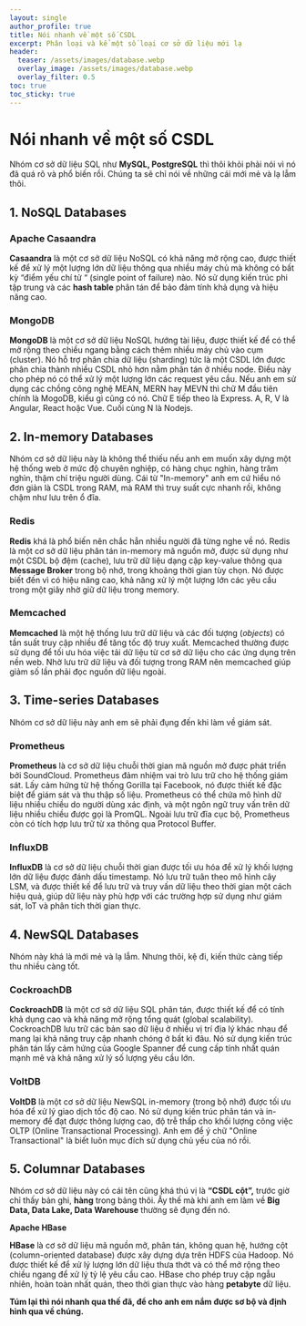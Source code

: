 ```yaml
---
layout: single
author_profile: true
title: Nói nhanh về một số CSDL
excerpt: Phân loại và kể một số loại cơ sở dữ liệu mới lạ
header:
  teaser: /assets/images/database.webp
  overlay_image: /assets/images/database.webp
  overlay_filter: 0.5
toc: true
toc_sticky: true
---
```


# Nói nhanh về một số CSDL

Nhóm cơ sở dữ liệu SQL như **MySQL, PostgreSQL** thì thôi khỏi phải nói vì nó đã quá rõ và phổ biến rồi. Chúng ta sẽ chỉ nói về những cái mới mẻ và lạ lẫm thôi.

## 1. NoSQL Databases

### **Apache Casaandra**

**Casaandra** là một cơ sở dữ liệu NoSQL có khả năng mở rộng cao, được thiết kế để xử lý một lượng lớn dữ liệu thông qua nhiều máy chủ mà không có bất kỳ “điểm yếu chí tử “ (single point of failure) nào. Nó sử dụng kiến trúc phi tập trung và các **hash table** phân tán để bảo đảm tính khả dụng và hiệu năng cao.

### **MongoDB**

**MongoDB** là một cơ sở dữ liệu NoSQL hướng tài liệu, được thiết kế để có thể mở rộng theo chiều ngang bằng cách thêm nhiều máy chủ vào cụm (cluster). Nó hỗ trợ phân chia dữ liệu (sharding) tức là một CSDL lớn được phân chia thành nhiều CSDL nhỏ hơn nằm phân tán ở nhiều node. Điều này cho phép nó có thể xử lý một lượng lớn các request yêu cầu. Nếu anh em sử dụng các chồng công nghệ MEAN, MERN hay MEVN thì chữ M đầu tiên chính là MogoDB, kiểu gì cũng có nó. Chữ E tiếp theo là Express. A, R, V là Angular, React hoặc Vue. Cuối cùng N là Nodejs.

## **2. In-memory Databases**

Nhóm cơ sở dữ liệu này là không thể thiếu nếu anh em muốn xây dựng một hệ thống web ở mức độ chuyên nghiệp, có hàng chục nghìn, hàng trăm nghìn, thậm chí triệu người dùng. Cái từ "In-memory" anh em cứ hiểu nó đơn giản là CSDL trong RAM, mà RAM thì truy suất cực nhanh rồi, không chậm như lưu trên ổ đĩa.

### Redis

**Redis** khá là phổ biến nên chắc hẳn nhiều người đã từng nghe về nó. Redis là một cơ sở dữ liệu phân tán in-memory mã nguồn mở, được sử dụng như một CSDL bộ đệm (cache), lưu trữ dữ liệu dạng cặp key-value thông qua **Message Broker** trong bộ nhớ, trong khoảng thời gian tùy chọn. Nó được biết đến vì có hiệu năng cao, khả năng xử lý một lượng lớn các yêu cầu trong một giây nhờ giữ dữ liệu trong memory.

### **Memcached**

**Memcached** là một hệ thống lưu trữ dữ liệu và các đối tượng (_objects_) có tần suất truy cập nhiều để tăng tốc độ truy xuất. Memcached thường được sử dụng để tối ưu hóa việc tải dữ liệu từ cơ sở dữ liệu cho các ứng dụng trên nền web. Nhờ lưu trữ dữ liệu và đối tượng trong RAM nên memcached giúp giảm số lần phải đọc nguồn dữ liệu ngoài.

## **3. Time-series Databases**

Nhóm cơ sở dữ liệu này anh em sẽ phải đụng đến khi làm về giám sát.

### Prometheus

**Prometheus** là cơ sở dữ liệu chuỗi thời gian mã nguồn mở được phát triển bởi SoundCloud. Prometheus đảm nhiệm vai trò lưu trữ cho hệ thống giám sát. Lấy cảm hứng từ hệ thống Gorilla tại Facebook, nó được thiết kế đặc biệt để giám sát và thu thập số liệu. Prometheus có thể chứa mô hình dữ liệu nhiều chiều do người dùng xác định, và một ngôn ngữ truy vấn trên dữ liệu nhiều chiều được gọi là PromQL. Ngoài lưu trữ đĩa cục bộ, Prometheus còn có tích hợp lưu trữ từ xa thông qua Protocol Buffer.

### **InfluxDB**

**InfluxDB** là cơ sở dữ liệu chuỗi thời gian được tối ưu hóa để xử lý khối lượng lớn dữ liệu được đánh dấu timestamp. Nó lưu trữ tuân theo mô hình cây LSM, và được thiết kế để lưu trữ và truy vấn dữ liệu theo thời gian một cách hiệu quả, giúp dữ liệu này phù hợp với các trường hợp sử dụng như giám sát, IoT và phân tích thời gian thực.

## 4. NewSQL Databases

Nhóm này khá là mới mẻ và lạ lẫm. Nhưng thôi, kệ đi, kiến thức càng tiếp thu nhiều càng tốt.

### **CockroachDB**

**CockroachDB** là một cơ sở dữ liệu SQL phân tán, được thiết kế để có tính khả dụng cao và khả năng mở rộng tổng quát (global scalability). CockroachDB lưu trữ các bản sao dữ liệu ở nhiều vị trí địa lý khác nhau để mang lại khả năng truy cập nhanh chóng ở bất kì đâu. Nó sử dụng kiến trúc phân tán lấy cảm hứng của Google Spanner để cung cấp tính nhất quán mạnh mẽ và khả năng xử lý số lượng yêu cầu lớn.

### **VoltDB**

**VoltDB** là một cơ sở dữ liệu NewSQL in-memory (trong bộ nhớ) được tối ưu hóa để xử lý giao dịch tốc độ cao. Nó sử dụng kiến trúc phân tán và in-memory để đạt được thông lượng cao, độ trễ thấp cho khối lượng công việc OLTP (Online Transactional Processing). Anh em để ý chữ "Online Transactional" là biết luôn mục đích sử dụng chủ yếu của nó rồi.

## **5. Columnar Databases**

Nhóm cơ sở dữ liệu này có cái tên cũng khá thú vị là **“CSDL cột”,** trước giờ chỉ thấy bản ghi, **hàng** trong bảng thôi. Ấy thế mà khi anh em làm về **Big Data, Data Lake, Data Warehouse** thường sẽ đụng đến nó.

**Apache HBase**

**HBase** là cơ sở dữ liệu mã nguồn mở, phân tán, không quan hệ, hướng cột (column-oriented database) được xây dựng dựa trên HDFS của Hadoop. Nó được thiết kế để xử lý lượng lớn dữ liệu thưa thớt và có thể mở rộng theo chiều ngang để xử lý tỷ lệ yêu cầu cao. HBase cho phép truy cập ngẫu nhiên, hoàn toàn nhất quán, theo thời gian thực vào hàng **petabyte** dữ liệu.

**Túm lại thì nói nhanh qua thế đã, để cho anh em nắm được sơ bộ và định hình qua về chúng.**
